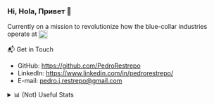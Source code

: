 ### Hi, Hola, Привет 👋
Currently on a mission to revolutionize how the blue-collar industries operate at <img src="https://user-images.githubusercontent.com/7490699/116176288-2985ae80-a6cf-11eb-87b2-11507cee8211.png" width=20 height=20 align="center">


📬 Get in Touch
- GitHub: https://github.com/PedroRestrepo
- LinkedIn: https://www.linkedin.com/in/pedrorestrepo/
- E-mail: pedro.j.restrepo@gmail.com
 
<details>
  <summary>📊 (Not) Useful Stats</summary>
  <br />
  <p align="center">
    Since everyone is posting them everywhere 😆
  </p>
  <p align = "center">
    <img src="https://github-readme-streak-stats.herokuapp.com?user=PedroRestrepo&hide_border=true">
  </p>
</details>
